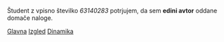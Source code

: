 Študent z vpisno številko _63140283_ potrjujem, da sem __edini avtor__ oddane domače naloge.

[Glavna](https://rawgit.com/tomaz9/stroboskop/master/stroboskop.html)
[Izgled](https://rawgit.com/tomaz9/stroboskop/izgled/stroboskop.html)
[Dinamika](https://rawgit.com/tomaz9/stroboskop/dinamika/stroboskop.html)